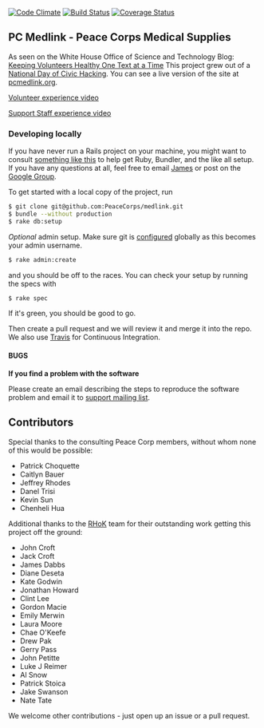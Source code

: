 [![Code Climate](https://codeclimate.com/github/PeaceCorps/medlink.png)](https://codeclimate.com/github/PeaceCorps/medlink)
[![Build Status](https://travis-ci.org/PeaceCorps/medlink.png?branch=master)](https://travis-ci.org/PeaceCorps/medlink)
[![Coverage Status](https://coveralls.io/repos/PeaceCorps/medlink/badge.png?branch=master)](https://coveralls.io/r/PeaceCorps/medlink?branch=master)

## PC Medlink - Peace Corps Medical Supplies

As seen on the White House Office of Science and Technology Blog: [Keeping Volunteers Healthy One Text at a Time](http://www.whitehouse.gov/blog/2014/10/31/keeping-peace-corps-volunteers-healthy-one-text-time-0)
This project grew out of a [National Day of Civic Hacking](http://hackforchange.org/). You can see a live version of the site at [pcmedlink.org](http://pcmedlink.org).

[Volunteer experience video](https://www.youtube.com/watch?v=JeuyFfBBvTs)

[Support Staff experience video](https://www.youtube.com/watch?v=4L_XqUhXaMw)

### Developing locally


If you have never run a Rails project on your machine, you might want to consult [something like this](https://gorails.com/setup/osx/10.10-yosemite) to help get Ruby, Bundler, and the like all setup. If you have any questions at all, feel free to email [James](https://github.com/jamesdabbs) or post on the [Google Group](https://groups.google.com/forum/?fromgroups#!forum/atlrug-rhok).

To get started with a local copy of the project, run

```bash
$ git clone git@github.com:PeaceCorps/medlink.git
$ bundle --without production
$ rake db:setup
```

*Optional* admin setup. Make sure git is [configured](https://help.github.com/articles/set-up-git) globally as this becomes your admin username. 

```bash
$ rake admin:create
```

and you should be off to the races. You can check your setup by running the specs with

```bash
$ rake spec
```

If it's green, you should be good to go.

Then create a pull request and we will review it and merge it into the repo.
We also use [Travis](https://travis-ci.org/PeaceCorps/medlink) for Continuous
Integration.


#### BUGS

**If you find a problem with the software**

Please create an email describing the steps to reproduce the software
problem and email it to [support mailing list](support@pcmedlink.org).


## Contributors

Special thanks to the consulting Peace Corp members, without whom none of this would be possible:
* Patrick Choquette
* Caitlyn Bauer
* Jeffrey Rhodes
* Danel Trisi
* Kevin Sun
* Chenheli Hua

Additional thanks to the [RHoK](http://www.rhok.org/) team for their outstanding work getting this project off the ground:
* John Croft
* Jack Croft
* James Dabbs
* Diane Deseta
* Kate Godwin
* Jonathan Howard
* Clint Lee
* Gordon Macie
* Emily Merwin
* Laura Moore
* Chae O'Keefe
* Drew Pak
* Gerry Pass
* John Petitte
* Luke J Reimer
* Al Snow
* Patrick Stoica
* Jake Swanson
* Nate Tate

We welcome other contributions - just open up an issue or a pull request.
